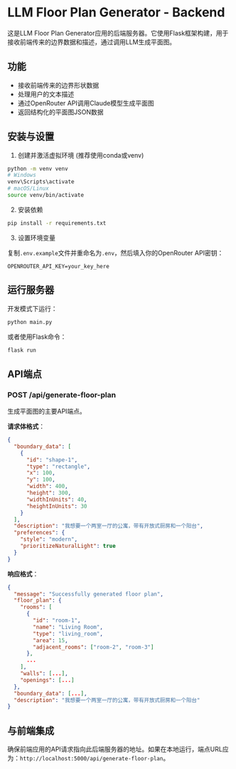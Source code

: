 # LLM Floor Plan Generator - Backend

这是LLM Floor Plan Generator应用的后端服务器。它使用Flask框架构建，用于接收前端传来的边界数据和描述，通过调用LLM生成平面图。

## 功能

- 接收前端传来的边界形状数据
- 处理用户的文本描述
- 通过OpenRouter API调用Claude模型生成平面图
- 返回结构化的平面图JSON数据

## 安装与设置

1. 创建并激活虚拟环境 (推荐使用conda或venv)

```bash
python -m venv venv
# Windows
venv\Scripts\activate
# macOS/Linux
source venv/bin/activate
```

2. 安装依赖

```bash
pip install -r requirements.txt
```

3. 设置环境变量

复制`.env.example`文件并重命名为`.env`，然后填入你的OpenRouter API密钥：

```
OPENROUTER_API_KEY=your_key_here
```

## 运行服务器

开发模式下运行：

```bash
python main.py
```

或者使用Flask命令：

```bash
flask run
```

## API端点

### POST /api/generate-floor-plan

生成平面图的主要API端点。

**请求体格式**：

```json
{
  "boundary_data": [
    {
      "id": "shape-1",
      "type": "rectangle",
      "x": 100,
      "y": 100,
      "width": 400,
      "height": 300,
      "widthInUnits": 40,
      "heightInUnits": 30
    }
  ],
  "description": "我想要一个两室一厅的公寓，带有开放式厨房和一个阳台",
  "preferences": {
    "style": "modern",
    "prioritizeNaturalLight": true
  }
}
```

**响应格式**：

```json
{
  "message": "Successfully generated floor plan",
  "floor_plan": {
    "rooms": [
      {
        "id": "room-1",
        "name": "Living Room",
        "type": "living_room",
        "area": 15,
        "adjacent_rooms": ["room-2", "room-3"]
      },
      ...
    ],
    "walls": [...],
    "openings": [...]
  },
  "boundary_data": [...],
  "description": "我想要一个两室一厅的公寓，带有开放式厨房和一个阳台"
}
```

## 与前端集成

确保前端应用的API请求指向此后端服务器的地址。如果在本地运行，端点URL应为：`http://localhost:5000/api/generate-floor-plan`。 